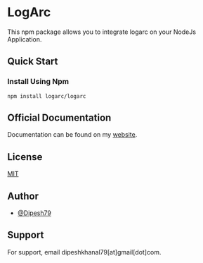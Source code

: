 # LogArc


This npm package allows you to integrate logarc on your NodeJs Application.

## Quick Start

### Install Using Npm

```
npm install logarc/logarc
```
## Official Documentation

Documentation can be found on my [website](https://khanaldipesh.com.np/package/logarc-laravel).


## License

[MIT](https://choosealicense.com/licenses/mit/)

## Author

- [@Dipesh79](https://www.github.com/Dipesh79)

## Support

For support, email dipeshkhanal79[at]gmail[dot]com.
